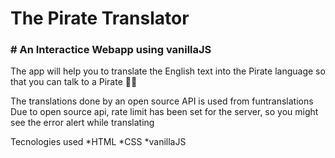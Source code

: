 # The Pirate Translator

<h3># An Interactice Webapp using vanillaJS</h3>

The app will help you to translate the English text into the
Pirate language so that you can talk to a Pirate 🏴‍☠️

The translations done by an open source API is used from funtranslations
Due to open source api, rate limit has been set for the server, so you might see the
error alert while translating

Tecnologies used
*HTML
*CSS
\*vanillaJS
